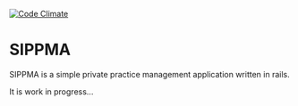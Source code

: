 [![Code Climate](https://codeclimate.com/github/tosmi/sippma/badges/gpa.svg)](https://codeclimate.com/github/tosmi/sippma)

# SIPPMA #

SIPPMA is a simple private practice management application written in rails.

It is work in progress...
